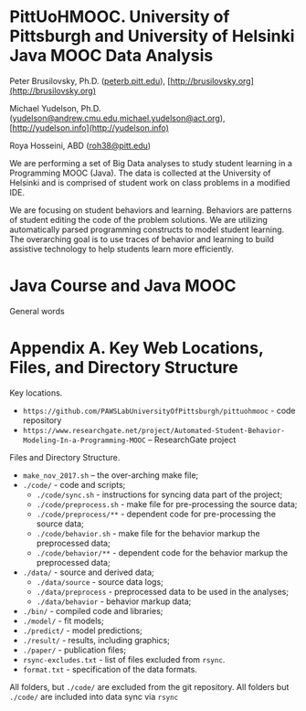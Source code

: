 # PittUoHMOOC. University of Pittsburgh and University of Helsinki Java MOOC Data Analysis

Peter Brusilovsky, Ph.D. ([peterb.pitt.edu](mailto:peterb.pitt.edu)), [http://brusilovsky.org](http://brusilovsky.org)

Michael Yudelson, Ph.D. ([yudelson@andrew.cmu.edu](mailto:yudelson@andrew.cmu.edu),[michael.yudelson@act.org](mailto:michael.yudelson@act.org)), [http://yudelson.info](http://yudelson.info)

Roya Hosseini, ABD ([roh38@pitt.edu](mailto:roh38@pitt.edu))

We are performing a set of Big Data analyses to study student learning in a Programming MOOC (Java). The data is collected at the University of Helsinki and is comprised of student work on class problems in a modified IDE.

We are focusing on student behaviors and learning. Behaviors are patterns of student editing the code of the problem solutions. We are utilizing automatically parsed programming constructs to model student learning. The overarching goal is to use traces of behavior and learning to build assistive technology to help students learn more efficiently.

# Java Course and Java MOOC

General words





# Appendix A. Key Web Locations, Files, and Directory Structure

Key locations.

* `https://github.com/PAWSLabUniversityOfPittsburgh/pittuohmooc` - code repository
* `https://www.researchgate.net/project/Automated-Student-Behavior-Modeling-In-a-Programming-MOOC` – ResearchGate project

Files and Directory Structure.

* `make_nov_2017.sh` – the over-arching make file;
* `./code/` - code and scripts;
	* `./code/sync.sh` - instructions for syncing data part of the project;
	* `./code/preprocess.sh` - make file for pre-processing the source data;
	* `./code/preprocess/**` - dependent code for pre-processing the source data;
	* `./code/behavior.sh` - make file for the behavior markup the preprocessed data;
	* `./code/behavior/**` - dependent code for the behavior markup the preprocessed data;
* `./data/` - source and derived data;
	* `./data/source` - source data logs;
	* `./data/preprocess` - preprocessed data to be used in the analyses;
	* `./data/behavior` - behavior markup data;
* `./bin/` - compiled code and libraries;
* `./model/` - fit models;
* `./predict/` - model predictions;
* `./result/` - results, including graphics;
* `./paper/` - publication files;
* `rsync-excludes.txt` - list of files excluded from `rsync`.
* `format.txt` - specification of the data formats.

All folders, but `./code/` are excluded from the git repository. All folders but `./code/` are included into data sync via `rsync`
